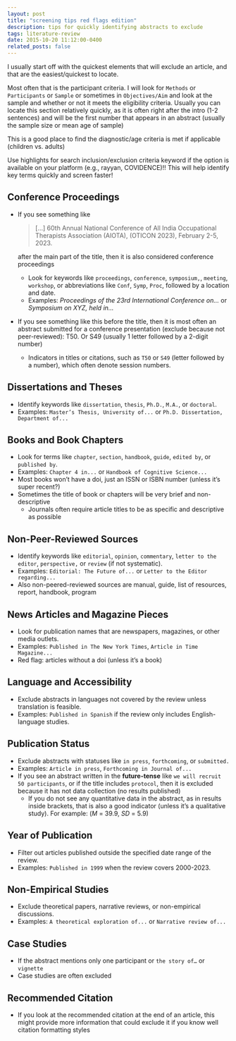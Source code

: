 ```yaml
---
layout: post
title: "screening tips red flags edition"
description: tips for quickly identifying abstracts to exclude
tags: literature-review
date: 2015-10-20 11:12:00-0400
related_posts: false
---
```


I usually start off with the quickest elements that will exclude an article, and that are the easiest/quickest to locate.

Most often that is the participant criteria. I will look for `Methods` or `Participants` or `Sample` or sometimes in `Objectives/Aim` and look at the sample and whether or not it meets the eligibility criteria. Usually you can locate this section relatively quickly, as it is often right after the intro (1-2 sentences) and will be the first number that appears in an abstract (usually the sample size or mean age of sample)

This is a good place to find the diagnostic/age criteria is met if applicable (children vs. adults)

Use highlights for search inclusion/exclusion criteria keyword if the option is available on your platform (e.g., rayyan, COVIDENCE)!! This will help identify key terms quickly and screen faster!

## Conference Proceedings

- If you see something like

  > [...] 60th Annual National Conference of All India Occupational Therapists Association (AIOTA), (OTICON 2023), February 2-5, 2023.
  
  after the main part of the title, then it is also considered conference proceedings

  - Look for keywords like `proceedings`, `conference`, `symposium,`, `meeting`, `workshop`, or abbreviations like `Conf`, `Symp`, `Proc`, followed by a location and date.
  - Examples: _Proceedings of the 23rd International Conference on..._ or _Symposium on XYZ, held in..._

- If you see something like this before the title, then it is most often an abstract submitted for a conference presentation (exclude because not peer-reviewed): T50. Or S49 (usually 1 letter followed by a 2-digit number)
  - Indicators in titles or citations, such as `T50` or `S49` (letter followed by a number), which often denote session numbers.

## Dissertations and Theses

- Identify keywords like `dissertation`, `thesis`, `Ph.D.`, `M.A.`, or `doctoral`.
- Examples: `Master’s Thesis, University of...` or `Ph.D. Dissertation, Department of...`

## Books and Book Chapters

- Look for terms like `chapter`, `section`, `handbook`, `guide`, `edited by`, or `published by`.
- Examples: `Chapter 4 in...` or `Handbook of Cognitive Science...`
- Most books won’t have a doi, just an ISSN or ISBN number (unless it’s super recent?)
- Sometimes the title of book or chapters will be very brief and non-descriptive
  - Journals often require article titles to be as specific and descriptive as possible

## Non-Peer-Reviewed Sources

- Identify keywords like `editorial`, `opinion`, `commentary`, `letter to the editor`, `perspective,` or `review` (if not systematic).
- Examples: `Editorial: The Future of...` or `Letter to the Editor regarding...`
- Also non-peered-reviewed sources are manual, guide, list of resources, report, handbook, program

## News Articles and Magazine Pieces

- Look for publication names that are newspapers, magazines, or other media outlets.
- Examples: `Published in The New York Times`, `Article in Time Magazine...`
- Red flag: articles without a doi (unless it’s a book)

## Language and Accessibility

- Exclude abstracts in languages not covered by the review unless translation is feasible.
- Examples: `Published in Spanish` if the review only includes English-language studies.

## Publication Status

- Exclude abstracts with statuses like `in press`, `forthcoming`, or `submitted.`
- Examples: `Article in press`, `Forthcoming in Journal of...`
- If you see an abstract written in the __future-tense__ like `we will recruit 50 participants`, or if the title includes `protocol`, then it is excluded because it has not data collection (no results published)
  - If you do not see any quantitative data in the abstract, as in results inside brackets, that is also a good indicator (unless it’s a qualitative study). For example: (_M_ = 39.9, _SD_ = 5.9)

## Year of Publication

- Filter out articles published outside the specified date range of the review.
- Examples: `Published in 1999` when the review covers 2000-2023.

## Non-Empirical Studies

- Exclude theoretical papers, narrative reviews, or non-empirical discussions.
- Examples: `A theoretical exploration of...` or `Narrative review of...`

## Case Studies

- If the abstract mentions only one participant or `the story of…` or `vignette`
- Case studies are often excluded

## Recommended Citation

- If you look at the recommended citation at the end of an article, this might provide more information that could exclude it if you know well citation formatting styles
